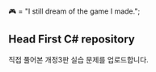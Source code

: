 🎮 = "I still dream of the game I made.";

## Head First C# repository
직접 풀어본 개정3판 실습 문제를 업로드합니다.

<!---
nanchobo/nanchobo is a ✨ special ✨ repository because its `README.md` (this file) appears on your GitHub profile.
You can click the Preview link to take a look at your changes.
--->
